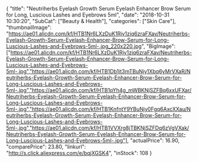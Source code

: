 {
	"title": "Neutriherbs Eyelash Growth Serum Eyelash Enhancer Brow Serum for Long, Luscious Lashes and Eyebrows 5ml",
	"date": "2018-10-31 10:30:20",
	"SubCat": ["Beauty & Health"],
	"categories": ["Skin Care"],
	"thumbnailImage": "https://ae01.alicdn.com/kf/HTB1Nr6LXzDuK1Rjy1zjq6zraFXav/Neutriherbs-Eyelash-Growth-Serum-Eyelash-Enhancer-Brow-Serum-for-Long-Luscious-Lashes-and-Eyebrows-5ml-.jpg_220x220.jpg",
	"BigImage": ["https://ae01.alicdn.com/kf/HTB1Nr6LXzDuK1Rjy1zjq6zraFXav/Neutriherbs-Eyelash-Growth-Serum-Eyelash-Enhancer-Brow-Serum-for-Long-Luscious-Lashes-and-Eyebrows-5ml-.jpg","https://ae01.alicdn.com/kf/HTB1Db1it3mTBuNjy1Xbq6yMrVXaR/Neutriherbs-Eyelash-Growth-Serum-Eyelash-Enhancer-Brow-Serum-for-Long-Luscious-Lashes-and-Eyebrows-5ml-.jpg","https://ae01.alicdn.com/kf/HTB1pYh4g_mWBKNjSZFBq6xxUFXar/Neutriherbs-Eyelash-Growth-Serum-Eyelash-Enhancer-Brow-Serum-for-Long-Luscious-Lashes-and-Eyebrows-5ml-.jpg","https://ae01.alicdn.com/kf/HTB1KnfntY9YBuNjy0Fgq6AxcXXau/Neutriherbs-Eyelash-Growth-Serum-Eyelash-Enhancer-Brow-Serum-for-Long-Luscious-Lashes-and-Eyebrows-5ml-.jpg","https://ae01.alicdn.com/kf/HTB1VVXrg8jTBKNjSZFDq6zVgVXak/Neutriherbs-Eyelash-Growth-Serum-Eyelash-Enhancer-Brow-Serum-for-Long-Luscious-Lashes-and-Eyebrows-5ml-.jpg"],
	"actualPrice": 16.90,
	"comparePrice": 23.80,
	"linkurl": "http://s.click.aliexpress.com/e/bqjXGSK4",
	"inStock": 108
}
